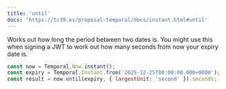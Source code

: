 ```yaml
---
title: 'until'
docs: 'https://tc39.es/proposal-temporal/docs/instant.html#until'
---
```


Works out how long the period between two dates is. You might use this when
signing a JWT to work out how many seconds from now your expiry date is.

```javascript
const now = Temporal.Now.instant();
const expiry = Temporal.Instant.from('2025-12-25T00:00:00.000+0000');
const result = now.until(expiry, { largestUnit: 'second' }).seconds;
```

